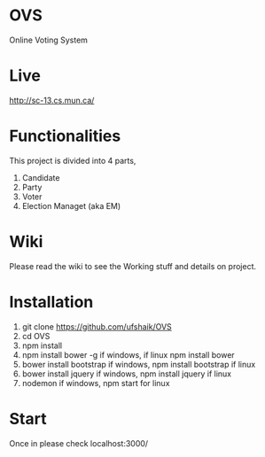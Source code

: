# OVS
Online Voting System

# Live
http://sc-13.cs.mun.ca/

# Functionalities
This project is divided into 4 parts,
1. Candidate
2. Party
3. Voter
4. Election Managet (aka EM)

# Wiki
Please read the wiki to see the Working stuff and details on project.

# Installation
1. git clone https://github.com/ufshaik/OVS
2. cd OVS
3. npm install
4. npm install bower -g if windows, if linux npm install bower
5. bower install bootstrap if windows, npm install bootstrap if linux
6. bower install jquery if windows, npm install jquery if linux
7. nodemon if windows, npm start for linux

# Start
Once in please check localhost:3000/
